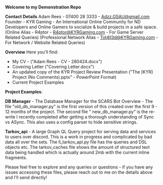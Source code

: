 **Welcome to my Demonstration Repo**

**Contact Details**
Adam Rees - 07400 28 3333 - Adzz.GSAU@gmail.com
Founder - KYR Gaming - An International Online Community for ND Developers and Online Gamers to socialize & build projects in a safe space.
(Online Alias - R4ptor - R4ptor@KYRGaming.com - For Game Server Related Queries)
(Professional Network Alias - Tot4ll3d@KYRGaming.com - For Network / Website Related Queries)

**Overview**
Here you'll find:

- My CV - ("Adam Rees - CV - 280424.docx")
- Covering Letter ("Covering Letter.docx")
- An updated copy of the KYR Project Review Presentation ("The [KYR] Project (No Comments).pptx" - PowerPoint Format)
- Current Project Examples

**Project Examples**:

**DB Manager** - The Database Manager for the SCARS Bot
Overview - The file "old_db_manager.py" is the first version of this created over the first 9 - 12 months of the project. The second file " new_db_manager.py" is the re-write I recently completed after getting a thorough understanding of Sync vs ASync. This also uses a config parser to hide sensitive strings.

**Tarkov_api** - A large Graph QL Query project for serving data and services to users over discord. This is a work in progress and complicated by bad data all over the sets. The ll_tarkov_api.py file has the queries and DSL objects etc. The tarkov_caches file shows the amount of structured text data being handled which is actually around 2mb with the current inline fragments.


Please feel free to explore and any queries or questions - if you have any issues accessing these files, please reach out to me on the details above and I'll send directly!